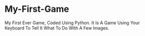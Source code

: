 # My-First-Game
My First Ever Game, Coded Using Python. It Is A Game Using Your Keyboard To Tell It What To Do With A Few Images.
